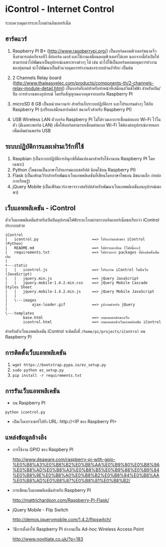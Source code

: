iControl - Internet Control
===========================

ระบบควบคุมการระยะไกลผ่านอินเทอร์เน็ต

ฮาร์ดแวร์
------

1. Raspberry PI B+ (http://www.raspberrypi.org/)
    เป็นบอร์ดคอมพิวเตอร์ขนาดจิ๋ว ซึ่งสามารถต่อกับจอทีวี คีย์บอร์ด เมาส์ และใช้งานเสมือนคอมพิวเตอร์ได้เลย นอกจากนี้ยังเปิดให้สามารถนำไปพัฒนาเป็นอุปกรณ์เฉพาะทางต่างๆ ได้ เช่น นำไปใช้เป็นบอร์ดคอมบคุมการทำงานของหุ่นยนต์ นำไปพัฒนาเป็นตัวควบคุมการทำงานของระบบบ้านอัจริยะ เป็นต้น

2. 2 Channels Relay board (http://www.thaieasyelec.com/products/components-th/2-channels-relay-module-detail.html)
    เป็นบอร์ดรีเลย์สำหรับทำหน้าที่เสมือนสวิตช์ไฟฟ้า สำหรับเปิด/ปิด การทำงานของอุปกรณ์ โดยรับสัญญาณควบคุมจากบอร์ด Raspberry PI

3. microSD 8 GB
    เป็นหน่วยความจำ สำหรับเก็บระบบปฏิบัติการ และโปรแกรมต่างๆ ให้กับ Raspberry PI (เปรียบเสมือนฮาร์ดดิสก์ ขนาดจิ๋วสำหรับ Raspberry PI)

4. USB Wireless LAN
    ตัวบอร์ด Raspberry PI ไม่ได้รวมเอาการเชื่อมต่อแบบ Wi-Fi ไว้ในตัว (มีเฉพาะพอร์ต LAN) เพื่อให้บอร์ดสามารถเชื่อมต่อแบบ Wi-Fi ได้ต้องต่ออุปกรณ์ภายนอกเพิ่มเติมผ่านพอร์ต USB

ระบบปฏิบัติการและเฟรมเวิร์กที่ใช้
-----------------------

1. Raspbian (เป็นระบบปฏิบัติการลินุกซ์ที่ดัดแปลงมาสำหรับใช้งานบน Raspberry PI โดยเฉพาะ)
2. Python (ไพธอนเป็นภาษาโปรแกรมแบบสคริปต์ นิยมใช้บน Raspberry PI)
3. Flask (เป็นเฟรมเวิร์กสำหรับพัฒนาเว็บแอพพลิเคชันที่เขียนโดยภาษาไพธอน มีขนาดเล็ก ง่ายต่อการเรียนรู้)
4. jQuery Mobile (เป็นเฟิร์มแวร์ภาษาจาวาสคริปต์สำหรับพัฒนาเว็บแอพพลิเคชันบนอุปกรณ์พกพา)


เว็บแอพพลิเคชัน - iControl
----------------------

ตัวเว็บแอพพลิเคชันสำหรับเปิดปิดอุปกรณ์ไฟฟ้าระยะไกลผ่านระบบอินเทอร์เน็ตขอเรียกว่า iControl ประกอบด้วย

```
iControl
|   icontrol.py                        ==> โปรแกรมหลักของ iControl (Python)
|   README.md                          ==> ไฟล์รายละเอียด (ไฟล์นี้เอง)
|   requirements.txt                   ==> ไฟล์รายการ packages ที่ต้องติดตั้งเพิ่มเติม
|
+---static
|   |   icontrol.js                    ==> โปรแกรม iControl ในฝั่งเว็บ (JavaScript)
|   |   jquery.min.js                  ==> jQuery JavaScript
|   |   jquery.mobile-1.4.2.min.css    ==> jQuery Mobile Cascade Styles Sheet
|   |   jquery.mobile-1.4.2.min.js     ==> jQuery Mobile JavaScript
|   |
|   \---images
|           ajax-loader.gif            ==> รูปภาพสำหรับ jQuery
|
\---templates
        base.html                      ==> เทมเพลตหลักของเว็บ
        icontrol.html                  ==> เทมเพลตหน้าเว็บแอพพลิเคชัน iControl
```

สำหรับตัวเว็บแอพพลิเคชัน iControl จะติดตั้งที่ `/home/pi/projects/iControl` บน Raspberry PI

การติดตั้งเว็บแอพพลิเคชัน
------------------

1. `wget https://bootstrap.pypa.io/ez_setup.py`
2. `sudo python ez_setup.py`
3. `pip install -r requirements.txt`

การรันเว็บแอพพลิเคชัน
----------------

* บน Raspberry PI

```
python icontrol.py
```

* เปิดเว็บเบราเซอร์ไปยัง URL: http://<IP ของ Raspberry PI>


แหล่งข้อมูลอ้างอิง
------------

* การใช้งาน GPIO ของ Raspbery PI

    http://www.deaware.com/raspberry-pi-with-gpio-%E0%B8%A3%E0%B8%B2%E0%B8%AA%E0%B9%80%E0%B8%9A%E0%B8%AD%E0%B8%A3%E0%B8%B5%E0%B9%88%E0%B9%84%E0%B8%9E%E0%B8%A0%E0%B8%B2%E0%B8%84%E0%B8%AA%E0%B8%AD%E0%B8%87%E0%B8%81%E0%B8%B2/

* การเขียนเว็บแอพพลิเคชันสำหรับ Raspberry PI

    http://mattrichardson.com/Raspberry-Pi-Flask/

* jQuery Mobile - Flip Switch

    http://demos.jquerymobile.com/1.4.2/flipswitch/

* วิธีการตั้งค่าให้ Raspberry PI ทำงานเป็น Ad-hoc Wireless Access Point

    http://www.novitiate.co.uk/?p=183


